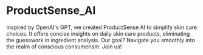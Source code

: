 # ProductSense_AI
Inspired by OpenAI's GPT, we created ProductSense AI to simplify skin care choices. It offers concise insights on daily skin care products, eliminating the guesswork in ingredient analysis. Our goal? Navigate you smoothly into the realm of conscious consumerism. Join us!


